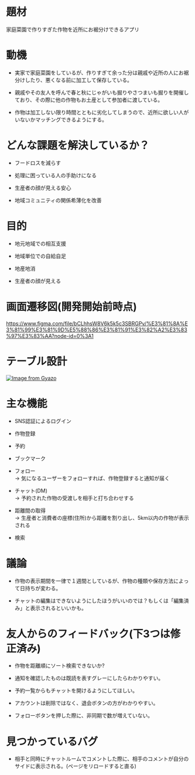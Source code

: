 # 題材
家庭菜園で作りすぎた作物を近所にお裾分けできるアプリ

# 動機
- 実家で家庭菜園をしているが、作りすぎて余った分は親戚や近所の人にお裾分けしたり、悪くなる前に加工して保存している。

- 親戚やその友人を呼んで春と秋にじゃがいも掘りやさつまいも掘りを開催しており、その際に他の作物もお土産として参加者に渡している。 

- 作物は加工しない限り時間とともに劣化してしまうので、近所に欲しい人がいないかマッチングできるようにする。

# どんな課題を解決しているか？
- フードロスを減らす

- 処理に困っている人の手助けになる

- 生産者の顔が見える安心

- 地域コミュニティの関係希薄化を改善

# 目的

- 地元地域での相互支援

- 地域単位での自給自足

- 地産地消

- 生産者の顔が見える

# 画面遷移図(開発開始前時点)
https://www.figma.com/file/bCLhhsW8V6k5k5c3SBRGPv/%E3%81%8A%E3%81%99%E3%81%9D%E5%88%86%E3%81%91%E3%82%A2%E3%83%97%E3%83%AA?node-id=0%3A1

# テーブル設計
[![Image from Gyazo](https://i.gyazo.com/5b1e2b525e6169112a397dac6e818fbf.png)](https://gyazo.com/5b1e2b525e6169112a397dac6e818fbf)

# 主な機能

- SNS認証によるログイン

- 作物登録

- 予約

- ブックマーク

- フォロー  
→ 気になるユーザーをフォローすれば、作物登録すると通知が届く

- チャット(DM)  
→ 予約された作物の受渡しを相手と打ち合わせする

- 距離間の取得  
→ 生産者と消費者の座標(住所)から距離を割り出し、5km以内の作物が表示される

- 検索

# 議論

- 作物の表示期間を一律で１週間としているが、作物の種類や保存方法によって日持ちが変わる。

- チャットの編集はできないようにしたほうがいいのでは？もしくは「編集済み」と表示されるといいかも。

# 友人からのフィードバック(下3つは修正済み)

- 作物を距離順にソート検索できないか?

- 通知を確認したものは既読を表すグレーにしたらわかりやすい。

- 予約一覧からもチャットを開けるようにしてほしい。

- アカウントは削除ではなく、退会ボタンの方がわかりやすい。

- フォローボタンを押した際に、非同期で数が増えていない。

# 見つかっているバグ

- 相手と同時にチャットルームでコメントした際に、相手のコメントが自分のサイドに表示される。(ページをリロードすると直る)